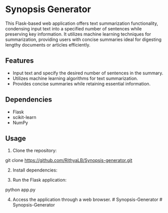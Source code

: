 # Synopsis Generator

This Flask-based web application offers text summarization functionality, condensing input text into a specified number of sentences while preserving key information. It utilizes machine learning techniques for summarization, providing users with concise summaries ideal for digesting lengthy documents or articles efficiently.

## Features

- Input text and specify the desired number of sentences in the summary.
- Utilizes machine learning algorithms for text summarization.
- Provides concise summaries while retaining essential information.

## Dependencies

- Flask
- scikit-learn
- NumPy

## Usage

1. Clone the repository:

git clone https://github.com/RithyaLB/Synopsis-generator.git


2. Install dependencies:


3. Run the Flask application:

python app.py

4. Access the application through a web browser.
#   S y n o p s i s - G e n e r a t o r  
 #   S y n o p s i s - G e n e r a t o r  
 